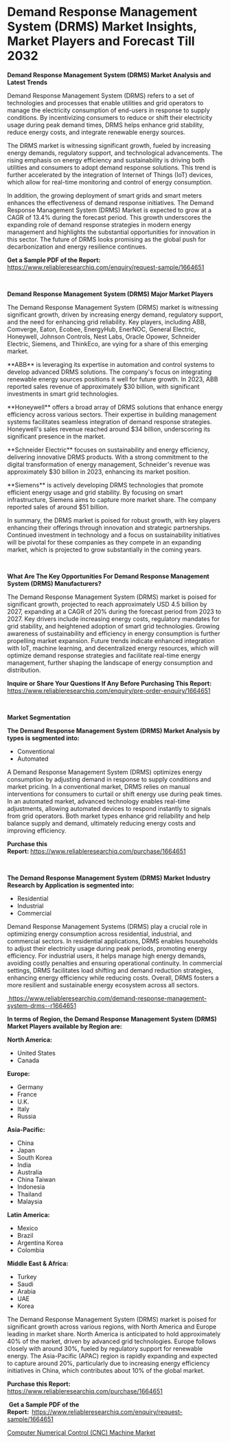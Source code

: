 <p><h1>Demand Response Management System (DRMS) Market Insights, Market Players and Forecast Till 2032</h1></p><p><strong>Demand Response Management System (DRMS) Market Analysis and Latest Trends</strong></p>
<p><p>Demand Response Management System (DRMS) refers to a set of technologies and processes that enable utilities and grid operators to manage the electricity consumption of end-users in response to supply conditions. By incentivizing consumers to reduce or shift their electricity usage during peak demand times, DRMS helps enhance grid stability, reduce energy costs, and integrate renewable energy sources.</p><p>The DRMS market is witnessing significant growth, fueled by increasing energy demands, regulatory support, and technological advancements. The rising emphasis on energy efficiency and sustainability is driving both utilities and consumers to adopt demand response solutions. This trend is further accelerated by the integration of Internet of Things (IoT) devices, which allow for real-time monitoring and control of energy consumption.</p><p>In addition, the growing deployment of smart grids and smart meters enhances the effectiveness of demand response initiatives. The Demand Response Management System (DRMS) Market is expected to grow at a CAGR of 13.4% during the forecast period. This growth underscores the expanding role of demand response strategies in modern energy management and highlights the substantial opportunities for innovation in this sector. The future of DRMS looks promising as the global push for decarbonization and energy resilience continues.</p></p>
<p><strong>Get a Sample PDF of the Report:&nbsp;</strong> <a href="https://www.reliableresearchiq.com/enquiry/request-sample/1664651?utm_campaign=3171&utm_medium=2&utm_source=Github&utm_content=ia&utm_term=23032025&utm_id=demand-response-management-system-drms">https://www.reliableresearchiq.com/enquiry/request-sample/1664651</a></p>
<p>&nbsp;</p>
<p><strong>Demand Response Management System (DRMS) Major Market Players</strong></p>
<p><p>The Demand Response Management System (DRMS) market is witnessing significant growth, driven by increasing energy demand, regulatory support, and the need for enhancing grid reliability. Key players, including ABB, Comverge, Eaton, Ecobee, EnergyHub, EnerNOC, General Electric, Honeywell, Johnson Controls, Nest Labs, Oracle Opower, Schneider Electric, Siemens, and ThinkEco, are vying for a share of this emerging market.</p><p>**ABB** is leveraging its expertise in automation and control systems to develop advanced DRMS solutions. The company's focus on integrating renewable energy sources positions it well for future growth. In 2023, ABB reported sales revenue of approximately $30 billion, with significant investments in smart grid technologies.</p><p>**Honeywell** offers a broad array of DRMS solutions that enhance energy efficiency across various sectors. Their expertise in building management systems facilitates seamless integration of demand response strategies. Honeywell's sales revenue reached around $34 billion, underscoring its significant presence in the market.</p><p>**Schneider Electric** focuses on sustainability and energy efficiency, delivering innovative DRMS products. With a strong commitment to the digital transformation of energy management, Schneider's revenue was approximately $30 billion in 2023, enhancing its market position.</p><p>**Siemens** is actively developing DRMS technologies that promote efficient energy usage and grid stability. By focusing on smart infrastructure, Siemens aims to capture more market share. The company reported sales of around $51 billion.</p><p>In summary, the DRMS market is poised for robust growth, with key players enhancing their offerings through innovation and strategic partnerships. Continued investment in technology and a focus on sustainability initiatives will be pivotal for these companies as they compete in an expanding market, which is projected to grow substantially in the coming years.</p></p>
<p>&nbsp;</p>
<p><strong>What Are The Key Opportunities For Demand Response Management System (DRMS) Manufacturers?</strong></p>
<p><p>The Demand Response Management System (DRMS) market is poised for significant growth, projected to reach approximately USD 4.5 billion by 2027, expanding at a CAGR of 20% during the forecast period from 2023 to 2027. Key drivers include increasing energy costs, regulatory mandates for grid stability, and heightened adoption of smart grid technologies. Growing awareness of sustainability and efficiency in energy consumption is further propelling market expansion. Future trends indicate enhanced integration with IoT, machine learning, and decentralized energy resources, which will optimize demand response strategies and facilitate real-time energy management, further shaping the landscape of energy consumption and distribution.</p></p>
<p><strong>Inquire or Share Your Questions If Any Before Purchasing This Report:</strong> <a href="https://www.reliableresearchiq.com/enquiry/pre-order-enquiry/1664651?utm_campaign=3171&utm_medium=2&utm_source=Github&utm_content=ia&utm_term=23032025&utm_id=demand-response-management-system-drms">https://www.reliableresearchiq.com/enquiry/pre-order-enquiry/1664651</a></p>
<p>&nbsp;</p>
<p><strong>Market Segmentation</strong></p>
<p><strong>The Demand Response Management System (DRMS) Market Analysis by types is segmented into:</strong></p>
<p><ul><li>Conventional</li><li>Automated</li></ul></p>
<p><p>A Demand Response Management System (DRMS) optimizes energy consumption by adjusting demand in response to supply conditions and market pricing. In a conventional market, DRMS relies on manual interventions for consumers to curtail or shift energy use during peak times. In an automated market, advanced technology enables real-time adjustments, allowing automated devices to respond instantly to signals from grid operators. Both market types enhance grid reliability and help balance supply and demand, ultimately reducing energy costs and improving efficiency.</p></p>
<p><strong>Purchase this Report:&nbsp;</strong><a href="https://www.reliableresearchiq.com/purchase/1664651?utm_campaign=3171&utm_medium=2&utm_source=Github&utm_content=ia&utm_term=23032025&utm_id=demand-response-management-system-drms">https://www.reliableresearchiq.com/purchase/1664651</a></p>
<p>&nbsp;</p>
<p><strong>The Demand Response Management System (DRMS) Market Industry Research by Application is segmented into:</strong></p>
<p><ul><li>Residential</li><li>Industrial</li><li>Commercial</li></ul></p>
<p><p>Demand Response Management Systems (DRMS) play a crucial role in optimizing energy consumption across residential, industrial, and commercial sectors. In residential applications, DRMS enables households to adjust their electricity usage during peak periods, promoting energy efficiency. For industrial users, it helps manage high energy demands, avoiding costly penalties and ensuring operational continuity. In commercial settings, DRMS facilitates load shifting and demand reduction strategies, enhancing energy efficiency while reducing costs. Overall, DRMS fosters a more resilient and sustainable energy ecosystem across all sectors.</p></p>
<p><a href="https://www.reliableresearchiq.com/demand-response-management-system-drms--r1664651?utm_campaign=3171&utm_medium=2&utm_source=Github&utm_content=ia&utm_term=23032025&utm_id=demand-response-management-system-drms">&nbsp;https://www.reliableresearchiq.com/demand-response-management-system-drms--r1664651</a></p>
<p><strong>In terms of Region, the Demand Response Management System (DRMS) Market Players available by Region are:</strong></p>
<p>
    <p> <strong> North America: </strong>
        <ul>
            <li>United States</li>
            <li>Canada</li>
        </ul>
        </p> 
    <p> <strong> Europe: </strong>
        <ul>
            <li>Germany</li>
            <li>France</li>
            <li>U.K.</li>
            <li>Italy</li>
            <li>Russia</li>
        </ul>
        </p> 
    <p> <strong> Asia-Pacific: </strong>
        <ul>
            <li>China</li>
            <li>Japan</li>
            <li>South Korea</li>
            <li>India</li>
            <li>Australia</li>
            <li>China Taiwan</li>
            <li>Indonesia</li>
            <li>Thailand</li>
            <li>Malaysia</li>
        </ul>
        </p> 
    <p> <strong> Latin America: </strong>
        <ul>
            <li>Mexico</li>
            <li>Brazil</li>
            <li>Argentina Korea</li>
            <li>Colombia</li>
        </ul>
        </p> 
    <p> <strong> Middle East & Africa: </strong>
        <ul>
            <li>Turkey</li>
            <li>Saudi</li>
            <li>Arabia</li>
            <li>UAE</li>
            <li>Korea</li>
        </ul>
    </p>
    </p>
<p><p>The Demand Response Management System (DRMS) market is poised for significant growth across various regions, with North America and Europe leading in market share. North America is anticipated to hold approximately 40% of the market, driven by advanced grid technologies. Europe follows closely with around 30%, fueled by regulatory support for renewable energy. The Asia-Pacific (APAC) region is rapidly expanding and expected to capture around 20%, particularly due to increasing energy efficiency initiatives in China, which contributes about 10% of the global market.</p></p>
<p><strong>Purchase this Report: </strong><a href="https://www.reliableresearchiq.com/purchase/1664651?utm_campaign=3171&utm_medium=2&utm_source=Github&utm_content=ia&utm_term=23032025&utm_id=demand-response-management-system-drms">https://www.reliableresearchiq.com/purchase/1664651</a></p>
<p>&nbsp;<strong>Get a Sample PDF of the Report:&nbsp;&nbsp;</strong><a href="https://www.reliableresearchiq.com/enquiry/request-sample/1664651?utm_campaign=3171&utm_medium=2&utm_source=Github&utm_content=ia&utm_term=23032025&utm_id=demand-response-management-system-drms">https://www.reliableresearchiq.com/enquiry/request-sample/1664651</a></p>
<p><strong></strong></p>
<p><p><a href="https://github.com/voetzeszuh/Market-Research-Report-List-1/blob/main/computer-numerical-control-cnc-machine-market.md?utm_campaign=3171&utm_medium=2&utm_source=Github&utm_content=ia&utm_term=23032025&utm_id=demand-response-management-system-drms">Computer Numerical Control (CNC) Machine Market</a></p></p>